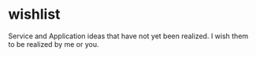 # wishlist
Service and Application ideas that have not yet been realized.
I wish them to be realized by me or you.
